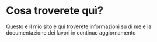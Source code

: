 # Cosa troverete quì?

Questo è il mio sito e quì troverete informazioni su di me e la documentazione dei lavori in continuo aggiornamento